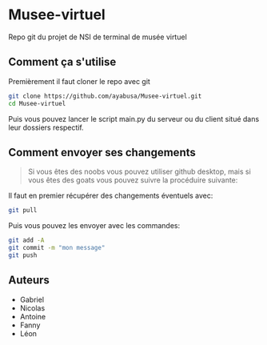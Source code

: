# Musee-virtuel
Repo git du projet de NSI de terminal de musée virtuel

## Comment ça s'utilise
Premièrement il faut cloner le repo avec git
```sh
git clone https://github.com/ayabusa/Musee-virtuel.git
cd Musee-virtuel
```
Puis vous pouvez lancer le script main.py du serveur ou du client situé dans leur dossiers respectif.

## Comment envoyer ses changements
> Si vous êtes des noobs vous pouvez utiliser github desktop, mais si vous êtes des goats vous pouvez suivre la procéduire suivante:

Il faut en premier récupérer des changements éventuels avec:
```sh
git pull
```
Puis vous pouvez les envoyer avec les commandes:
```sh
git add -A
git commit -m "mon message"
git push
```

## Auteurs
- Gabriel
- Nicolas
- Antoine
- Fanny
- Léon